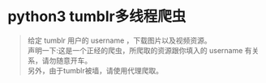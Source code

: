 # python3 tumblr多线程爬虫
>给定 tumblr 用户的 username ，下载图片以及视频资源。  
>声明一下:这是一个正经的爬虫，所爬取的资源跟你填入的 username 有关系，请勿随意开车。  
>另外，由于tumblr被墙，请使用代理爬取。

